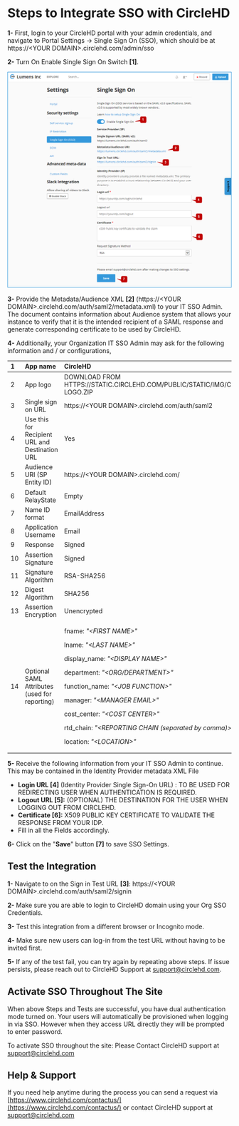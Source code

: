 # Steps to Integrate SSO with CircleHD

**1-** First, login to your CircleHD portal with your admin credentials, and navigate to Portal Settings -&gt; Single Sign On \(SSO\), which should be at https://&lt;YOUR DOMAIN&gt;.circlehd.com/admin/sso 

**2-** Turn On Enable Single Sign On Switch **\[1\]**.

![](../../.gitbook/assets/help_mngmt_settings5.png)

**3-** Provide the Metadata/Audience XML **\[2\]** \(https://&lt;YOUR DOMAIN&gt;.circlehd.com/auth/saml2/metadata.xml\) to your IT SSO Admin. The document contains information about Audience system that allows your instance to verify that it is the intended recipient of a SAML response and generate corresponding certificate to be used by CircleHD. 

**4-** Additionally, your Organization IT SSO Admin may ask for the following information and / or configurations,

<table>
  <thead>
    <tr>
      <th style="text-align:left">1</th>
      <th style="text-align:left">App name</th>
      <th style="text-align:left">CircleHD</th>
    </tr>
  </thead>
  <tbody>
    <tr>
      <td style="text-align:left">2</td>
      <td style="text-align:left">App logo</td>
      <td style="text-align:left">DOWNLOAD FROM HTTPS://STATIC.CIRCLEHD.COM/PUBLIC/STATIC/IMG/CIRCLEHD-LOGO.ZIP</td>
    </tr>
    <tr>
      <td style="text-align:left">3</td>
      <td style="text-align:left">Single sign on URL</td>
      <td style="text-align:left">https://&lt;YOUR DOMAIN&gt;.circlehd.com/auth/saml2</td>
    </tr>
    <tr>
      <td style="text-align:left">4</td>
      <td style="text-align:left">Use this for Recipient URL and Destination URL</td>
      <td style="text-align:left">Yes</td>
    </tr>
    <tr>
      <td style="text-align:left">5</td>
      <td style="text-align:left">Audience URI (SP Entity ID)</td>
      <td style="text-align:left">https://&lt;YOUR DOMAIN&gt;.circlehd.com/</td>
    </tr>
    <tr>
      <td style="text-align:left">6</td>
      <td style="text-align:left">Default RelayState</td>
      <td style="text-align:left">Empty</td>
    </tr>
    <tr>
      <td style="text-align:left">7</td>
      <td style="text-align:left">Name ID format</td>
      <td style="text-align:left">EmailAddress</td>
    </tr>
    <tr>
      <td style="text-align:left">8</td>
      <td style="text-align:left">Application Username</td>
      <td style="text-align:left">Email</td>
    </tr>
    <tr>
      <td style="text-align:left">9</td>
      <td style="text-align:left">Response</td>
      <td style="text-align:left">Signed</td>
    </tr>
    <tr>
      <td style="text-align:left">10</td>
      <td style="text-align:left">Assertion Signature</td>
      <td style="text-align:left">Signed</td>
    </tr>
    <tr>
      <td style="text-align:left">11</td>
      <td style="text-align:left">Signature Algorithm</td>
      <td style="text-align:left">RSA-SHA256</td>
    </tr>
    <tr>
      <td style="text-align:left">12</td>
      <td style="text-align:left">Digest Algorithm</td>
      <td style="text-align:left">SHA256</td>
    </tr>
    <tr>
      <td style="text-align:left">13</td>
      <td style="text-align:left">Assertion Encryption</td>
      <td style="text-align:left">Unencrypted</td>
    </tr>
    <tr>
      <td style="text-align:left">14</td>
      <td style="text-align:left">Optional SAML Attributes (used for reporting)</td>
      <td style="text-align:left">
        <p>fname: <em>&quot;&lt;FIRST NAME&gt;&quot;</em>
        </p>
        <p>lname: <em>&quot;&lt;LAST NAME&gt;&quot;</em>
        </p>
        <p>display_name: <em>&quot;&lt;DISPLAY NAME&gt;&quot;</em>
        </p>
        <p>department: <em>&quot;&lt;ORG/DEPARTMENT&gt;&quot;</em>
        </p>
        <p>function_name: <em>&quot;&lt;JOB FUNCTION&gt;&quot;</em>
        </p>
        <p>manager: <em>&quot;&lt;MANAGER EMAIL&gt;&quot;</em>
        </p>
        <p>cost_center: <em>&quot;&lt;COST CENTER&gt;&quot;</em>
        </p>
        <p>rtd_chain: <em>&quot;&lt;REPORTING CHAIN (separated by comma)&gt;&quot;</em>
        </p>
        <p>location: <em>&quot;&lt;LOCATION&gt;&quot;</em>
        </p>
      </td>
    </tr>
  </tbody>
</table>

**5-** Receive the following information from your IT SSO Admin to continue. This may be contained in the Identity Provider metadata XML File

* **Login URL \[4\]** \(Identity Provider Single Sign-On URL\) :  TO BE USED FOR REDIRECTING USER WHEN AUTHENTICATION IS REQUIRED.
* **Logout URL \[5\]:** \(OPTIONAL\) THE DESTINATION FOR THE USER WHEN LOGGING OUT FROM CIRCLEHD.
* **Certificate \[6\]:** X509 PUBLIC KEY CERTIFICATE TO VALIDATE THE RESPONSE FROM YOUR IDP. 
* Fill in all the Fields accordingly.

**6-** Click on the "**Save**" button **\[7\]** to save SSO Settings.

## Test the Integration

**1-** Navigate to on the Sign in Test URL **\[3\]**: https://&lt;YOUR DOMAIN&gt;.circlehd.com/auth/saml2/signin

**2-** Make sure you are able to login to CircleHD domain using your Org SSO Credentials.

**3-** Test this integration from a different browser or Incognito mode.

**4-** Make sure new users can log-in from the test URL without having to be invited first.

**5-** If any of the test fail, you can try again by repeating above steps. If issue persists, please reach out to CircleHD Support at support@circlehd.com.

## Activate SSO Throughout The Site

When above Steps and Tests are successful, you have dual authentication mode turned on. Your users will automatically be provisioned when logging in via SSO. However when they access URL directly they will be prompted to enter password.

To activate SSO throughout the site: Please Contact CircleHD support at support@circlehd.com

## Help & Support

If you need help anytime during the process you can send a request via [https://www.circlehd.com/contactus/](https://www.circlehd.com/contactus/) or contact CircleHD support at support@circlehd.com

